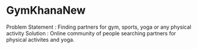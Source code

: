 # GymKhanaNew
Problem Statement : Finding partners for gym, sports, yoga or any physical activity Solution : Online community of people searching partners for physical activites and yoga.
